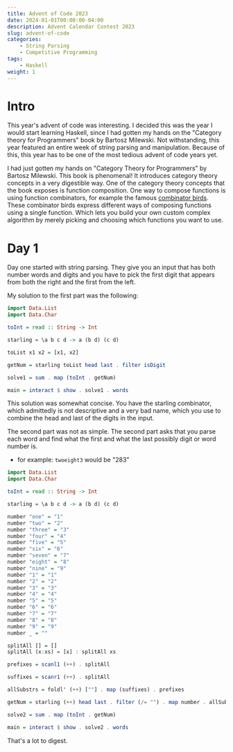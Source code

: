 ```yaml
---
title: Advent of Code 2023
date: 2024-01-01T00:00:00-04:00
description: Advent Calendar Contest 2023
slug: advent-of-code
categories:
    - String Parsing
    - Competitive Programming
tags:
    - Haskell
weight: 1
---
```


# Intro

This year's advent of code was interesting. I decided this was the year I would
start learning Haskell, since I had gotten my hands on the "Category theory for Programmers"
book by Bartosz Milewski. Not withstanding, this year featured an entire week of
string parsing and manipulation. Because of this, this year has to be one of the
most tedious advent of code years yet.

I had just gotten my hands on "Category Theory for Programmers" by Bartosz
Milewski. This book is phenomenal! It introduces category theory concepts in a
very digestible way. One of the category theory concepts that the book exposes
is function composition. One way to compose functions is using function
combinators, for example the famous [combinator birds](https://www.angelfire.com/tx4/cus/combinator/birds.html).
These combinator birds express different ways of composing functions using a
single function. Which lets you build your own custom complex algorithm by
merely picking and choosing which functions you want to use.

# Day 1

Day one started with string parsing. They give you an input that has both number
words and digits and you have to pick the first digit that appears from both the
right and the first from the left.

My solution to the first part was the following:
```haskell
import Data.List
import Data.Char

toInt = read :: String -> Int

starling = \a b c d -> a (b d) (c d)

toList x1 x2 = [x1, x2]

getNum = starling toList head last . filter isDigit

solve1 = sum . map (toInt . getNum)

main = interact $ show . solve1 . words
```

This solution was somewhat concise. You have the starling combinator, which
admittedly is not descriptive and a very bad name, which you use to combine the
head and last of the digits in the input.

The second part was not as simple. The second part asks that you parse each word
and find what the first and what the last possibly digit or word number is.
- for example: `twoeight3` would be "283"

```haskell
import Data.List
import Data.Char

toInt = read :: String -> Int

starling = \a b c d -> a (b d) (c d)

number "one" = "1"
number "two" = "2"
number "three" = "3"
number "four" = "4"
number "five" = "5"
number "six" = "6"
number "seven" = "7"
number "eight" = "8"
number "nine" = "9"
number "1" = "1"
number "2" = "2"
number "3" = "3"
number "4" = "4"
number "5" = "5"
number "6" = "6"
number "7" = "7"
number "8" = "8"
number "9" = "9"
number _ = ""

splitAll [] = []
splitAll (x:xs) = [x] : splitAll xs

prefixes = scanl1 (++) . splitAll

suffixes = scanr1 (++) . splitAll

allSubstrs = foldl' (++) [""] . map (suffixes) . prefixes

getNum = starling (++) head last . filter (/= "") . map number . allSubstrs

solve2 = sum . map (toInt . getNum)

main = interact $ show . solve2 . words
```

That's a lot to digest.

